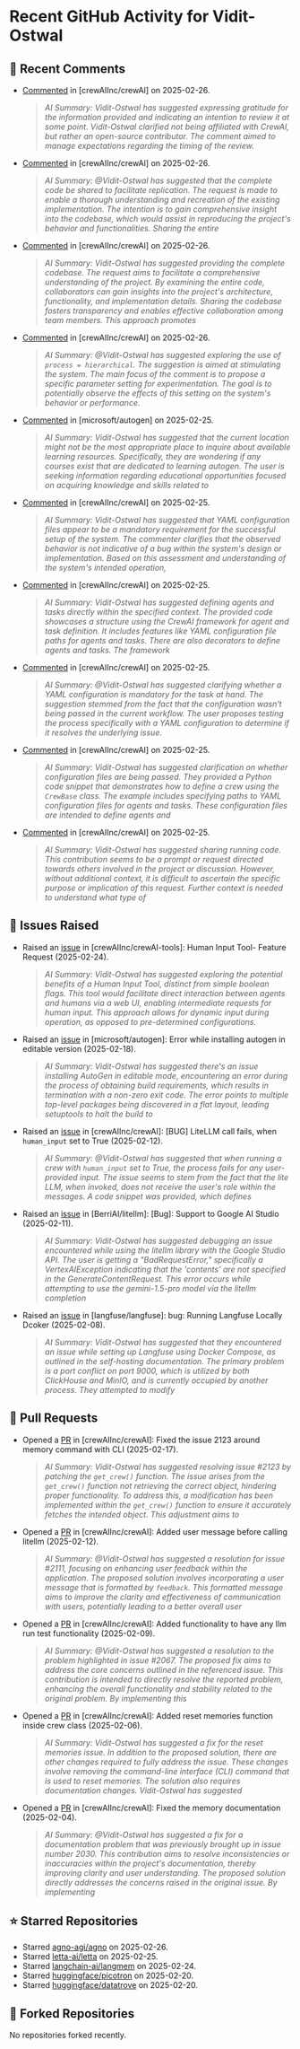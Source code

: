 # Recent GitHub Activity for Vidit-Ostwal

## 💬 Recent Comments
- [Commented](https://github.com/crewAIInc/crewAI/issues/2206#issuecomment-2684694334) in [crewAIInc/crewAI] on 2025-02-26.
  > *AI Summary: Vidit-Ostwal has suggested expressing gratitude for the information provided and indicating an intention to review it at some point. Vidit-Ostwal clarified not being affiliated with CrewAI, but rather an open-source contributor. The comment aimed to manage expectations regarding the timing of the review.*
- [Commented](https://github.com/crewAIInc/crewAI/issues/2234#issuecomment-2684500065) in [crewAIInc/crewAI] on 2025-02-26.
  > *AI Summary: @Vidit-Ostwal has suggested that the complete code be shared to facilitate replication. The request is made to enable a thorough understanding and recreation of the existing implementation. The intention is to gain comprehensive insight into the codebase, which would assist in reproducing the project's behavior and functionalities. Sharing the entire*
- [Commented](https://github.com/crewAIInc/crewAI/issues/2237#issuecomment-2684497611) in [crewAIInc/crewAI] on 2025-02-26.
  > *AI Summary: Vidit-Ostwal has suggested providing the complete codebase. The request aims to facilitate a comprehensive understanding of the project. By examining the entire code, collaborators can gain insights into the project's architecture, functionality, and implementation details. Sharing the codebase fosters transparency and enables effective collaboration among team members. This approach promotes*
- [Commented](https://github.com/crewAIInc/crewAI/issues/2236#issuecomment-2684494428) in [crewAIInc/crewAI] on 2025-02-26.
  > *AI Summary: @Vidit-Ostwal has suggested exploring the use of `process = hierarchical`. The suggestion is aimed at stimulating the system. The main focus of the comment is to propose a specific parameter setting for experimentation. The goal is to potentially observe the effects of this setting on the system's behavior or performance.*
- [Commented](https://github.com/microsoft/autogen/issues/5706#issuecomment-2682812930) in [microsoft/autogen] on 2025-02-25.
  > *AI Summary: Vidit-Ostwal has suggested that the current location might not be the most appropriate place to inquire about available learning resources. Specifically, they are wondering if any courses exist that are dedicated to learning autogen. The user is seeking information regarding educational opportunities focused on acquiring knowledge and skills related to*
- [Commented](https://github.com/crewAIInc/crewAI/issues/2219#issuecomment-2682725147) in [crewAIInc/crewAI] on 2025-02-25.
  > *AI Summary: Vidit-Ostwal has suggested that YAML configuration files appear to be a mandatory requirement for the successful setup of the system. The commenter clarifies that the observed behavior is not indicative of a bug within the system's design or implementation. Based on this assessment and understanding of the system's intended operation,*
- [Commented](https://github.com/crewAIInc/crewAI/issues/2219#issuecomment-2682711626) in [crewAIInc/crewAI] on 2025-02-25.
  > *AI Summary: Vidit-Ostwal has suggested defining agents and tasks directly within the specified context. The provided code showcases a structure using the CrewAI framework for agent and task definition. It includes features like YAML configuration file paths for agents and tasks. There are also decorators to define agents and tasks. The framework*
- [Commented](https://github.com/crewAIInc/crewAI/issues/2219#issuecomment-2682626931) in [crewAIInc/crewAI] on 2025-02-25.
  > *AI Summary: @Vidit-Ostwal has suggested clarifying whether a YAML configuration is mandatory for the task at hand. The suggestion stemmed from the fact that the configuration wasn't being passed in the current workflow. The user proposes testing the process specifically with a YAML configuration to determine if it resolves the underlying issue.*
- [Commented](https://github.com/crewAIInc/crewAI/issues/2219#issuecomment-2682572804) in [crewAIInc/crewAI] on 2025-02-25.
  > *AI Summary: Vidit-Ostwal has suggested clarification on whether configuration files are being passed. They provided a Python code snippet that demonstrates how to define a crew using the `CrewBase` class. The example includes specifying paths to YAML configuration files for agents and tasks. These configuration files are intended to define agents and*
- [Commented](https://github.com/crewAIInc/crewAI/issues/2220#issuecomment-2682575524) in [crewAIInc/crewAI] on 2025-02-25.
  > *AI Summary: Vidit-Ostwal has suggested sharing running code. This contribution seems to be a prompt or request directed towards others involved in the project or discussion. However, without additional context, it is difficult to ascertain the specific purpose or implication of this request. Further context is needed to understand what type of*

## 🐛 Issues Raised
- Raised an [issue](https://github.com/crewAIInc/crewAI-tools/issues/223) in [crewAIInc/crewAI-tools]: Human Input Tool- Feature Request (2025-02-24).
  > *AI Summary: Vidit-Ostwal has suggested exploring the potential benefits of a Human Input Tool, distinct from simple boolean flags. This tool would facilitate direct interaction between agents and humans via a web UI, enabling intermediate requests for human input. This approach allows for dynamic input during operation, as opposed to pre-determined configurations.*
- Raised an [issue](https://github.com/microsoft/autogen/issues/5591) in [microsoft/autogen]: Error while installing autogen in editable version (2025-02-18).
  > *AI Summary: Vidit-Ostwal has suggested there's an issue installing AutoGen in editable mode, encountering an error during the process of obtaining build requirements, which results in termination with a non-zero exit code. The error points to multiple top-level packages being discovered in a flat layout, leading setuptools to halt the build to*
- Raised an [issue](https://github.com/crewAIInc/crewAI/issues/2111) in [crewAIInc/crewAI]: [BUG] LiteLLM call fails, when `human_input` set to True (2025-02-12).
  > *AI Summary: @Vidit-Ostwal has suggested that when running a crew with `human_input` set to True, the process fails for any user-provided input. The issue seems to stem from the fact that the lite LLM, when invoked, does not receive the user's role within the messages. A code snippet was provided, which defines*
- Raised an [issue](https://github.com/BerriAI/litellm/issues/8467) in [BerriAI/litellm]: [Bug]: Support to Google AI Studio (2025-02-11).
  > *AI Summary: Vidit-Ostwal has suggested debugging an issue encountered while using the litellm library with the Google Studio API. The user is getting a "BadRequestError," specifically a VertexAIException indicating that the 'contents' are not specified in the GenerateContentRequest. This error occurs while attempting to use the gemini-1.5-pro model via the litellm completion*
- Raised an [issue](https://github.com/langfuse/langfuse/issues/5432) in [langfuse/langfuse]: bug: Running Langfuse Locally Dcoker (2025-02-08).
  > *AI Summary: Vidit-Ostwal has suggested that they encountered an issue while setting up Langfuse using Docker Compose, as outlined in the self-hosting documentation. The primary problem is a port conflict on port 9000, which is utilized by both ClickHouse and MinIO, and is currently occupied by another process. They attempted to modify*

## 🚀 Pull Requests
- Opened a [PR](https://github.com/crewAIInc/crewAI/pull/2155) in [crewAIInc/crewAI]: Fixed the issue 2123 around memory command with CLI (2025-02-17).
  > *AI Summary: Vidit-Ostwal has suggested resolving issue #2123 by patching the `get_crew()` function. The issue arises from the `get_crew()` function not retrieving the correct object, hindering proper functionality. To address this, a modification has been implemented within the `get_crew()` function to ensure it accurately fetches the intended object. This adjustment aims to*
- Opened a [PR](https://github.com/crewAIInc/crewAI/pull/2112) in [crewAIInc/crewAI]: Added user message before calling litellm (2025-02-12).
  > *AI Summary: @Vidit-Ostwal has suggested a resolution for issue #2111, focusing on enhancing user feedback within the application. The proposed solution involves incorporating a user message that is formatted by `feedback`. This formatted message aims to improve the clarity and effectiveness of communication with users, potentially leading to a better overall user*
- Opened a [PR](https://github.com/crewAIInc/crewAI/pull/2071) in [crewAIInc/crewAI]: Added functionality to have any llm run test functionality (2025-02-09).
  > *AI Summary: @Vidit-Ostwal has suggested a resolution to the problem highlighted in issue #2067. The proposed fix aims to address the core concerns outlined in the referenced issue. This contribution is intended to directly resolve the reported problem, enhancing the overall functionality and stability related to the original problem. By implementing this*
- Opened a [PR](https://github.com/crewAIInc/crewAI/pull/2047) in [crewAIInc/crewAI]: Added reset memories function inside crew class (2025-02-06).
  > *AI Summary: Vidit-Ostwal has suggested a fix for the reset memories issue. In addition to the proposed solution, there are other changes required to fully address the issue. These changes involve removing the command-line interface (CLI) command that is used to reset memories. The solution also requires documentation changes. Vidit-Ostwal has suggested*
- Opened a [PR](https://github.com/crewAIInc/crewAI/pull/2031) in [crewAIInc/crewAI]: Fixed the memory documentation (2025-02-04).
  > *AI Summary: @Vidit-Ostwal has suggested a fix for a documentation problem that was previously brought up in issue number 2030. This contribution aims to resolve inconsistencies or inaccuracies within the project's documentation, thereby improving clarity and user understanding. The proposed solution directly addresses the concerns raised in the original issue. By implementing*

## ⭐ Starred Repositories
- Starred [agno-agi/agno](https://github.com/agno-agi/agno) on 2025-02-26.
- Starred [letta-ai/letta](https://github.com/letta-ai/letta) on 2025-02-25.
- Starred [langchain-ai/langmem](https://github.com/langchain-ai/langmem) on 2025-02-24.
- Starred [huggingface/picotron](https://github.com/huggingface/picotron) on 2025-02-20.
- Starred [huggingface/datatrove](https://github.com/huggingface/datatrove) on 2025-02-20.

## 🍴 Forked Repositories
No repositories forked recently.
